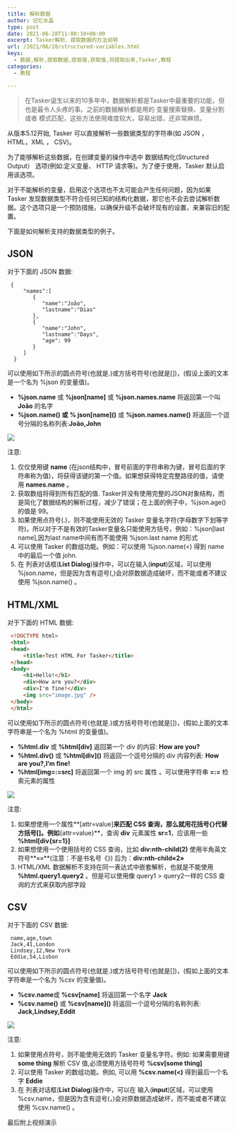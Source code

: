 ```yaml
---
title: 解析数据
author: 记忆水晶
type: post
date: 2021-06-28T11:00:10+00:00
excerpt: Tasker解析、提取数据的方法说明
url: /2021/06/28/structured-variables.html
keys:
  - 数据,解析,提取数据,提取值,获取值,将提取出来,Tasker,教程
categories:
  - 教程

---
```

> 在Tasker诞生以来的10多年中，数据解析都是Tasker中最重要的功能，但也是最令人头疼的事。之前的数据解析都是用的 变量搜索替换、变量分割 或者 模式匹配，这些方法使用难度较大，容易出错，还非常麻烦。

从版本5.12开始, Tasker 可以直接解析一些数据类型的字符串(如 JSON ， HTML，XML ， CSV)。

为了能够解析这些数据，在创建变量的操作中选中 数据结构化(Structured Output） 选项(例如:定义变量、 HTTP 请求等)。为了便于使用，Tasker 默认启用该选项。

对于不能解析的变量，启用这个选项也不太可能会产生任何问题，因为如果 Tasker 发现数据类型不符合任何已知的结构化数据，那它也不会去尝试解析数据。这个选项只是一个预防措施，以确保升级不会破坏现有的设置，来兼容旧的配置。

下面是如何解析支持的数据类型的例子。

## JSON

对于下面的 JSON 数据:

```
 {  
     "names":[  
        {  
           "name":"João",  
           "lastname":"Dias"  
        },  
        {  
           "name":"John",  
           "lastname":"Days",  
           "age": 99  
        }  
     ]  
  }
```

可以使用如下所示的圆点符号(也就是.)或方括号符号(也就是[])，(假设上面的文本是一个名为 %json 的变量值)。

  * **%json.name** 或 **%json[name]** 或 **%json.names.name** 将返回第一个叫 **João** 的名字
  * **%json.name() 或** **% json\[name\]()** 或 **%json.names.name()** 将返回一个逗号分隔的名称列表:**João,John**

![](https://oss.taskerm.com/2021/06/json.png!large)

注意:

  1. 仅仅使用键 **name** (在json结构中，冒号前面的字符串称为键，冒号后面的字符串称为值)，将获得该键的第一个值。如果想获得特定完整路径的值，请使用 **names.name** 。
  2. 获取数组将得到所有匹配的值. Tasker并没有使用完整的JSON对象结构，而是简化了数据结构的解析过程，减少了错误；在上面的例子中，%json.age() 的值是 99。
  3. 如果使用点符号(.)，则不能使用无效的 Tasker 变量名字符(字母数字下划等字符)。所以对于不是有效的Tasker变量名只能使用方括号，例如：%json[last name],因为last name中间有而不能使用 %json.last name 的形式
  4. 可以使用 Tasker 的数组功能。例如：可以使用 %json.name(<) 得到 name 中的最后一个值 john.
  5. 在 列表对话框(**List Dialog**)操作中，可以在输入(**input**)区域，可以使用 %json.name，但是因为含有逗号(,)会对原数据造成破坏，而不能或者不建议使用 %json.name() 。

## HTML/XML

对于下面的 HTML 数据:
```html
 <!DOCTYPE html>  
 <html>  
 <head>  
     <title>Test HTML For Tasker</title>  
 </head>  
 <body>  
     <h1>Hello!</h1>  
     <div>How are you?</div>  
     <div>I'm fine!</div>  
     <img src="image.jpg" />  
 </body>  
 </html>
```

可以使用如下所示的圆点符号(也就是.)或方括号符号(也就是[])，(假如上面的文本字符串是一个名为 %html 的变量值)。

  * **%html.div** 或 **%html[div]** 返回第一个 div 的内容: **How are you?**
  * **%html.div()** 或 **%html\[div\]()** 将返回一个逗号分隔的 div 内容列表: **How are you?,I&#8217;m fine!**
  * **%html[img=:=src]** 将返回第一个 img 的 src 属性 。可以使用字符串 **=:=** 检索元素的属性

![](https://oss.taskerm.com/2021/06/html.png!large)

注意:

  1. 如果想使用一个属性**[attr=value]**来匹配 CSS 查询，那么就用花括号{}代替方括号[]。例如**{attr=value}**，查询 **div** 元素属性 **sr=1**，应该用一些 **%html[div{sr=1}]**
  2. 如果想使用一个使用括号的 CSS 查询，比如 **div:nth-child(2)** 使用半角英文符号**«»**(注意：不是书名号《》) 后为：**div:nth-child«2»**
  3. HTML/XML 数据解析不支持在同一表达式中嵌套解析，也就是不能使用 **%html.query1.query2** 。但是可以使用像 query1 > query2一样的 CSS 查询的方式来获取内部字段

## CSV

对于下面的 CSV 数据:
```
 name,age,town  
 Jack,41,London  
 Lindsey,12,New York  
 Eddie,54,Lisbon
```

可以使用如下所示的圆点符号(也就是.)或方括号符号(也就是[])，(假如上面的文本字符串是一个名为 %csv 的变量值)。

  * **%csv.name**或 **%csv[name]** 将返回第一个名字 **Jack**
  * **%csv.name()** 或 **%csv\[name\]()** 将返回一个逗号分隔的名称列表: **Jack,Lindsey,Eddit**

![](https://oss.taskerm.com/2021/06/csv.png!large)

注意:

  1. 如果使用点符号，则不能使用无效的 Tasker 变量名字符。例如: 如果需要用键 **some thing** 解析 CSV 值,必须使用方括号符号 **%csv[some thing]**
  2. 可以使用 Tasker 的数组功能。例如, 可以用 **%csv.name(<)** 得到最后一个名字 **Eddie**
  3. 在 列表对话框(**List Dialog**)操作中，可以在 输入(**input**)区域，可以使用 %csv.name，但是因为含有逗号(，)会对原数据造成破坏，而不能或者不建议使用 %csv.name() 。

最后附上视频演示

